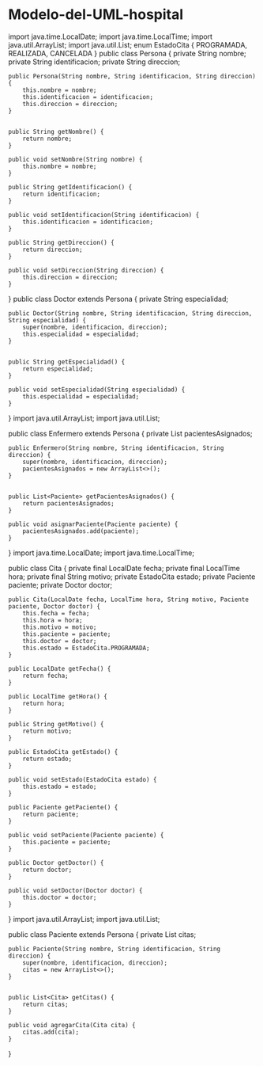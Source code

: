# Modelo-del-UML-hospital
import java.time.LocalDate;
import java.time.LocalTime;
import java.util.ArrayList;
import java.util.List;
enum EstadoCita {
    PROGRAMADA,
    REALIZADA,
    CANCELADA
}
public class Persona {
    private String nombre;
    private String identificacion;
    private String direccion;

    public Persona(String nombre, String identificacion, String direccion) {
        this.nombre = nombre;
        this.identificacion = identificacion;
        this.direccion = direccion;
    }


    public String getNombre() {
        return nombre;
    }

    public void setNombre(String nombre) {
        this.nombre = nombre;
    }

    public String getIdentificacion() {
        return identificacion;
    }

    public void setIdentificacion(String identificacion) {
        this.identificacion = identificacion;
    }

    public String getDireccion() {
        return direccion;
    }

    public void setDireccion(String direccion) {
        this.direccion = direccion;
    }
}
public class Doctor extends Persona {
    private String especialidad;

    public Doctor(String nombre, String identificacion, String direccion, String especialidad) {
        super(nombre, identificacion, direccion);
        this.especialidad = especialidad;
    }


    public String getEspecialidad() {
        return especialidad;
    }

    public void setEspecialidad(String especialidad) {
        this.especialidad = especialidad;
    }
}
import java.util.ArrayList;
import java.util.List;


public class Enfermero extends Persona {
    private List<Paciente> pacientesAsignados;

    public Enfermero(String nombre, String identificacion, String direccion) {
        super(nombre, identificacion, direccion);
        pacientesAsignados = new ArrayList<>();
    }


    public List<Paciente> getPacientesAsignados() {
        return pacientesAsignados;
    }

    public void asignarPaciente(Paciente paciente) {
        pacientesAsignados.add(paciente);
    }
}
import java.time.LocalDate;
import java.time.LocalTime;


public class Cita {
    private final LocalDate fecha;
    private final LocalTime hora;
    private final String motivo;
    private EstadoCita estado;
    private Paciente paciente;
    private Doctor doctor;

    public Cita(LocalDate fecha, LocalTime hora, String motivo, Paciente paciente, Doctor doctor) {
        this.fecha = fecha;
        this.hora = hora;
        this.motivo = motivo;
        this.paciente = paciente;
        this.doctor = doctor;
        this.estado = EstadoCita.PROGRAMADA;
    }

    public LocalDate getFecha() {
        return fecha;
    }

    public LocalTime getHora() {
        return hora;
    }

    public String getMotivo() {
        return motivo;
    }

    public EstadoCita getEstado() {
        return estado;
    }

    public void setEstado(EstadoCita estado) {
        this.estado = estado;
    }

    public Paciente getPaciente() {
        return paciente;
    }

    public void setPaciente(Paciente paciente) {
        this.paciente = paciente;
    }

    public Doctor getDoctor() {
        return doctor;
    }

    public void setDoctor(Doctor doctor) {
        this.doctor = doctor;
    }
}
import java.util.ArrayList;
import java.util.List;


public class Paciente extends Persona {
    private List<Cita> citas;

    public Paciente(String nombre, String identificacion, String direccion) {
        super(nombre, identificacion, direccion);
        citas = new ArrayList<>();
    }


    public List<Cita> getCitas() {
        return citas;
    }

    public void agregarCita(Cita cita) {
        citas.add(cita);
    }
}
